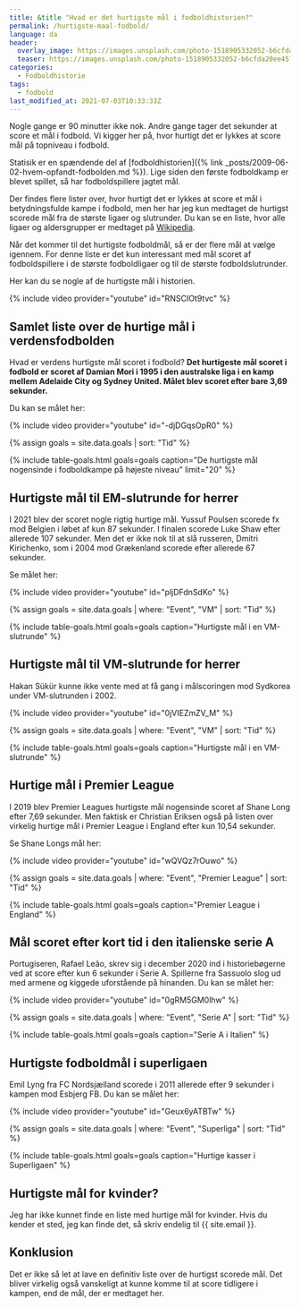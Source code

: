 ```yaml
---
title: &title "Hvad er det hurtigste mål i fodboldhistorien?"
permalink: /hurtigste-maal-fodbold/
language: da
header:
  overlay_image: https://images.unsplash.com/photo-1518905332052-b6cfda20ee45?ixid=MnwxMjA3fDB8MHxwaG90by1wYWdlfHx8fGVufDB8fHx8&ixlib=rb-1.2.1&auto=format&fit=crop&w=1900&q=5
  teaser: https://images.unsplash.com/photo-1518905332052-b6cfda20ee45?ixid=MnwxMjA3fDB8MHxwaG90by1wYWdlfHx8fGVufDB8fHx8&ixlib=rb-1.2.1&auto=format&fit=crop&w=400&q=5
categories:
  - Fodboldhistorie
tags:
  - fodbold
last_modified_at: 2021-07-03T10:33:33Z
---
```


Nogle gange er 90 minutter ikke nok. Andre gange tager det sekunder at score et mål i fodbold. Vi kigger her på, hvor hurtigt det er lykkes at score mål på topniveau i fodbold.

Statisik er en spændende del af [fodboldhistorien]({% link _posts/2009-06-02-hvem-opfandt-fodbolden.md %}). Lige siden den første fodboldkamp er blevet spillet, så har fodboldspillere jagtet mål.

Der findes flere lister over, hvor hurtigt det er lykkes at score et mål i betydningsfulde kampe i fodbold, men her har jeg kun medtaget de hurtigst scorede mål fra de største ligaer og slutrunder. Du kan se en liste, hvor alle ligaer og aldersgrupper er medtaget på [Wikipedia](https://en.wikipedia.org/wiki/Fastest_goals_in_association_football).

Når det kommer til det hurtigste fodboldmål, så er der flere mål at vælge igennem. For denne liste er det kun interessant med mål scoret af fodboldspillere i de største fodboldligaer og til de største fodboldslutrunder.

Her kan du se nogle af de hurtigste mål i historien.

{% include video provider="youtube" id="RNSCIOt9tvc" %}

## Samlet liste over de hurtige mål i verdensfodbolden

Hvad er verdens hurtigste mål scoret i fodbold? **Det hurtigeste mål scoret i fodbold er scoret af Damian Mori i 1995 i den australske liga i en kamp mellem Adelaide City og Sydney United. Målet blev scoret efter bare 3,69 sekunder.**

Du kan se målet her:

{% include video provider="youtube" id="-djDGqsOpR0" %}

{% assign goals = site.data.goals | sort: "Tid" %}

{% include table-goals.html goals=goals caption="De hurtigste mål nogensinde i fodboldkampe på højeste niveau" limit="20" %}

## Hurtigste mål til EM-slutrunde for herrer

I 2021 blev der scoret nogle rigtig hurtige mål. Yussuf Poulsen scorede fx mod Belgien i løbet af kun 87 sekunder. I finalen scorede Luke Shaw efter allerede 107 sekunder. Men det er ikke nok til at slå russeren, Dmitri Kirichenko, som i 2004 mod Grækenland scorede efter allerede 67 sekunder.

Se målet her:

{% include video provider="youtube" id="pljDFdnSdKo" %}

{% assign goals = site.data.goals | where: "Event", "VM" | sort: "Tid" %}

{% include table-goals.html goals=goals caption="Hurtigste mål i en VM-slutrunde" %}

## Hurtigste mål til VM-slutrunde for herrer

Hakan Sükür kunne ikke vente med at få gang i målscoringen mod Sydkorea under VM-slutrunden i 2002.

{% include video provider="youtube" id="0jVIEZmZV_M" %}

{% assign goals = site.data.goals | where: "Event", "VM" | sort: "Tid" %}

{% include table-goals.html goals=goals caption="Hurtigste mål i en VM-slutrunde" %}

## Hurtige mål i Premier League

I 2019 blev Premier Leagues hurtigste mål nogensinde scoret af Shane Long efter 7,69 sekunder. Men faktisk er Christian Eriksen også på listen over virkelig hurtige mål i Premier League i England efter kun 10,54 sekunder.

Se Shane Longs mål her:

{% include video provider="youtube" id="wQVQz7rOuwo" %}

{% assign goals = site.data.goals | where: "Event", "Premier League" | sort: "Tid" %}

{% include table-goals.html goals=goals caption="Premier League i England" %}

## Mål scoret efter kort tid i den italienske serie A

Portugiseren, Rafael Leão, skrev sig i december 2020 ind i historiebøgerne ved at score efter kun 6 sekunder i Serie A. Spillerne fra Sassuolo slog ud med armene og kiggede uforstående på hinanden. Du kan se målet her: 

{% include video provider="youtube" id="0gRM5GM0lhw" %}

{% assign goals = site.data.goals | where: "Event", "Serie A" | sort: "Tid" %}

{% include table-goals.html goals=goals caption="Serie A i Italien" %}

## Hurtigste fodboldmål i superligaen

Emil Lyng fra FC Nordsjælland scorede i 2011 allerede efter 9 sekunder i kampen mod Esbjerg FB. Du kan se målet her:

{% include video provider="youtube" id="Geux6yATBTw" %}

{% assign goals = site.data.goals | where: "Event", "Superliga" | sort: "Tid" %}

{% include table-goals.html goals=goals caption="Hurtige kasser i Superligaen" %}

## Hurtigste mål for kvinder?

Jeg har ikke kunnet finde en liste med hurtige mål for kvinder. Hvis du kender et sted, jeg kan finde det, så skriv endelig til {{ site.email }}.

## Konklusion

Det er ikke så let at lave en definitiv liste over de hurtigst scorede mål. Det bliver virkelig også vanskeligt at kunne komme til at score tidligere i kampen, end de mål, der er medtaget her.
